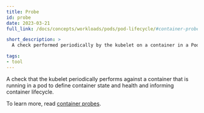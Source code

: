 ```yaml
---
title: Probe
id: probe
date: 2023-03-21
full_link: /docs/concepts/workloads/pods/pod-lifecycle/#container-probes

short_description: >
  A check performed periodically by the kubelet on a container in a Pod.

tags:
- tool
---
```

A check that the kubelet periodically performs against a container that is 
running in a pod to define container state and health and informing container lifecycle.

<!--more-->
 
To learn more, read [container probes](/docs/concepts/workloads/pods/pod-lifecycle/#container-probes).
